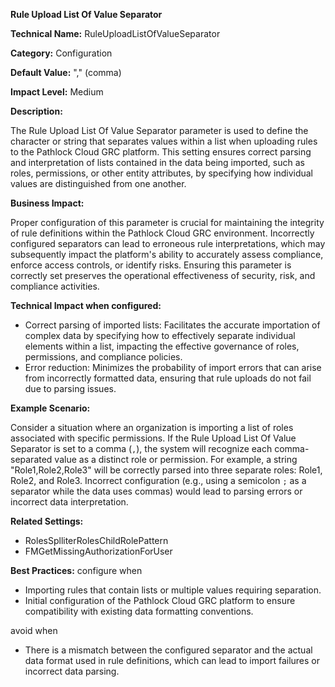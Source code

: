 **Rule Upload List Of Value Separator**

**Technical Name:** RuleUploadListOfValueSeparator

**Category:** Configuration

**Default Value:** "," (comma)

**Impact Level:** Medium

**Description:**

The Rule Upload List Of Value Separator parameter is used to define the character or string that separates values within a list when uploading rules to the Pathlock Cloud GRC platform. This setting ensures correct parsing and interpretation of lists contained in the data being imported, such as roles, permissions, or other entity attributes, by specifying how individual values are distinguished from one another.

**Business Impact:**

Proper configuration of this parameter is crucial for maintaining the integrity of rule definitions within the Pathlock Cloud GRC environment. Incorrectly configured separators can lead to erroneous rule interpretations, which may subsequently impact the platform's ability to accurately assess compliance, enforce access controls, or identify risks. Ensuring this parameter is correctly set preserves the operational effectiveness of security, risk, and compliance activities.

**Technical Impact when configured:**

- Correct parsing of imported lists: Facilitates the accurate importation of complex data by specifying how to effectively separate individual elements within a list, impacting the effective governance of roles, permissions, and compliance policies.
- Error reduction: Minimizes the probability of import errors that can arise from incorrectly formatted data, ensuring that rule uploads do not fail due to parsing issues.

**Example Scenario:**

Consider a situation where an organization is importing a list of roles associated with specific permissions. If the Rule Upload List Of Value Separator is set to a comma (`,`), the system will recognize each comma-separated value as a distinct role or permission. For example, a string "Role1,Role2,Role3" will be correctly parsed into three separate roles: Role1, Role2, and Role3. Incorrect configuration (e.g., using a semicolon `;` as a separator while the data uses commas) would lead to parsing errors or incorrect data interpretation.

**Related Settings:**

- RolesSplliterRolesChildRolePattern
- FMGetMissingAuthorizationForUser

**Best Practices:** configure when

- Importing rules that contain lists or multiple values requiring separation.
- Initial configuration of the Pathlock Cloud GRC platform to ensure compatibility with existing data formatting conventions.

avoid when

- There is a mismatch between the configured separator and the actual data format used in rule definitions, which can lead to import failures or incorrect data parsing.